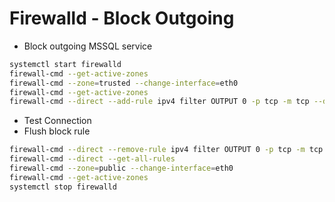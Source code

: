 # Firewalld - Block Outgoing
* Block outgoing MSSQL service
```bash
systemctl start firewalld
firewall-cmd --get-active-zones
firewall-cmd --zone=trusted --change-interface=eth0
firewall-cmd --get-active-zones
firewall-cmd --direct --add-rule ipv4 filter OUTPUT 0 -p tcp -m tcp --dport=1433 -j DROP
```
* Test Connection
* Flush block rule
```bash
firewall-cmd --direct --remove-rule ipv4 filter OUTPUT 0 -p tcp -m tcp --dport=1433 -j DROP
firewall-cmd --direct --get-all-rules
firewall-cmd --zone=public --change-interface=eth0
firewall-cmd --get-active-zones
systemctl stop firewalld
```
